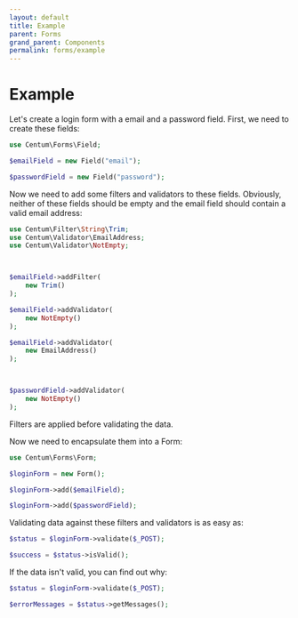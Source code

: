 ```yaml
---
layout: default
title: Example
parent: Forms
grand_parent: Components
permalink: forms/example
---
```




# Example

Let's create a login form with a email and a password field.
First, we need to create these fields:

```php
use Centum\Forms\Field;

$emailField = new Field("email");

$passwordField = new Field("password");
```

Now we need to add some filters and validators to these fields.
Obviously, neither of these fields should be empty and the email field should contain a valid email address:

```php
use Centum\Filter\String\Trim;
use Centum\Validator\EmailAddress;
use Centum\Validator\NotEmpty;



$emailField->addFilter(
    new Trim()
);

$emailField->addValidator(
    new NotEmpty()
);

$emailField->addValidator(
    new EmailAddress()
);



$passwordField->addValidator(
    new NotEmpty()
);
```

Filters are applied before validating the data.

Now we need to encapsulate them into a Form:

```php
use Centum\Forms\Form;

$loginForm = new Form();

$loginForm->add($emailField);

$loginForm->add($passwordField);
```

Validating data against these filters and validators is as easy as:

```php
$status = $loginForm->validate($_POST);

$success = $status->isValid();
```

If the data isn't valid, you can find out why:

```php
$status = $loginForm->validate($_POST);

$errorMessages = $status->getMessages();
```
